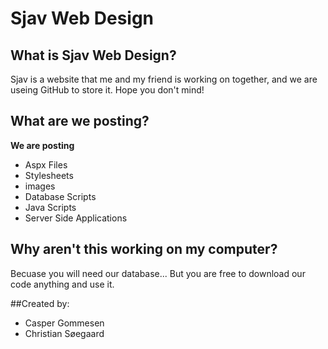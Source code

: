 # Sjav Web Design

## What is Sjav Web Design?
  Sjav is a website that me and my friend is working on together,
  and we are useing GitHub to store it. Hope you don't mind!

## What are we posting?
  **We are posting**
  - Aspx Files
  - Stylesheets
  - images
  - Database Scripts
  - Java Scripts
  - Server Side Applications

## Why aren't this working on my computer?
  Becuase you will need our database...
  But you are free to download our code anything and use it.
  
##Created by:
* Casper Gommesen
* Christian Søegaard
